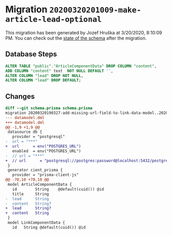 # Migration `20200320201009-make-article-lead-optional`

This migration has been generated by Jozef Hruška at 3/20/2020, 8:10:09 PM.
You can check out the [state of the schema](./schema.prisma) after the migration.

## Database Steps

```sql
ALTER TABLE "public"."ArticleComponentData" DROP COLUMN "content",
ADD COLUMN "content" text  NOT NULL DEFAULT '',
ALTER COLUMN "lead" DROP NOT NULL,
ALTER COLUMN "lead" DROP DEFAULT;
```

## Changes

```diff
diff --git schema.prisma schema.prisma
migration 20200320190327-add-missing-url-field-to-link-data-model..20200320201009-make-article-lead-optional
--- datamodel.dml
+++ datamodel.dml
@@ -1,9 +1,9 @@
 datasource db {
   provider = "postgresql"
-  url = "***"
+  url      = env("POSTGRES_URL")
   enabled  = env("POSTGRES_URL")
-  // url = "***"
+  // url      = "postgresql://postgres:password@localhost:5432/postgres"
 }
 generator cient_prisma {
   provider = "prisma-client-js"
@@ -78,10 +78,10 @@
 model ArticleComponentData {
   id        String    @default(cuid()) @id
   title     String
-  lead      String
-  content   String?
+  lead      String?
+  content   String
 }
 model LinkComponentData {
   id   String @default(cuid()) @id
```


